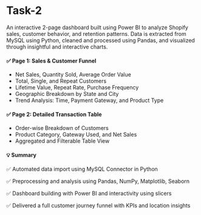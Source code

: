 # Task-2
An interactive 2-page dashboard built using Power BI to analyze Shopify sales, customer behavior, and retention patterns. Data is extracted from MySQL using Python, cleaned and processed using Pandas, and visualized through insightful and interactive charts.

#### ✅ Page 1: Sales & Customer Funnel
* Net Sales, Quantity Sold, Average Order Value
* Total, Single, and Repeat Customers
* Lifetime Value, Repeat Rate, Purchase Frequency
* Geographic Breakdown by State and City
* Trend Analysis: Time, Payment Gateway, and Product Type

#### ✅ Page 2: Detailed Transaction Table
* Order-wise Breakdown of Customers
* Product Category, Gateway Used, and Net Sales
* Aggregated and Filterable Table View

#### 💡 Summary
✅ Automated data import using MySQL Connector in Python

✅ Preprocessing and analysis using Pandas, NumPy, Matplotlib, Seaborn

✅ Dashboard building with Power BI and interactivity using slicers

✅ Delivered a full customer journey funnel with KPIs and location insights
